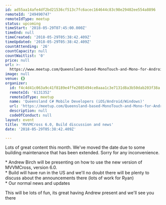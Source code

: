 ```yaml
---
id: ad55aa14afe4df2bd21536cf513c7fc6acec164644c83c98e29402ee554a8896
remoteId: '249490747'
remoteIdType: meetup
status: upcoming
timeStart: '2018-05-29T07:45:00.000Z'
timeEnd: null
timeCreated: '2018-05-29T05:38:42.409Z'
timeUpdated: '2018-05-29T05:38:42.409Z'
countAttending: '26'
countCapacity: null
countWaitlist: '0'
price: null
url: >-
  https://www.meetup.com/Queensland-based-MonoTouch-and-Mono-for-Android/events/249490747/
image: null
venue: {}
organizer:
  id: f4c4d41c063a9c41f8189e4ffe2085494ce0aaa1c3e7131d8a3b50dab203f38a
  remoteId: '6131352'
  remoteIdType: meetup
  name: 'Queensland C# Mobile Developers (iOS/Android/Windows)'
  url: 'https://meetup.com/Queensland-based-MonoTouch-and-Mono-for-Android'
  description: null
  codeOfConduct: null
layout: event
title: 'MVVMCross 6.0, Build discussion and news'
date: '2018-05-29T05:38:42.409Z'

---
```

<p>Lots of great content this month. We've moved the date due to some building maintenance that has been extended. Sorry for any inconvenience.</p> <p>* Andrew Birch will be presenting on how to use the new version of MVVMCross, version 6.0.<br/>* Build will have run in the US and we'll no doubt there will be plenty to discuss about the announcements there (lots of work for Ryan)<br/>* Our normal news and updates</p> <p>This will be lots of fun, its great having Andrew present and we'll see you there</p>
